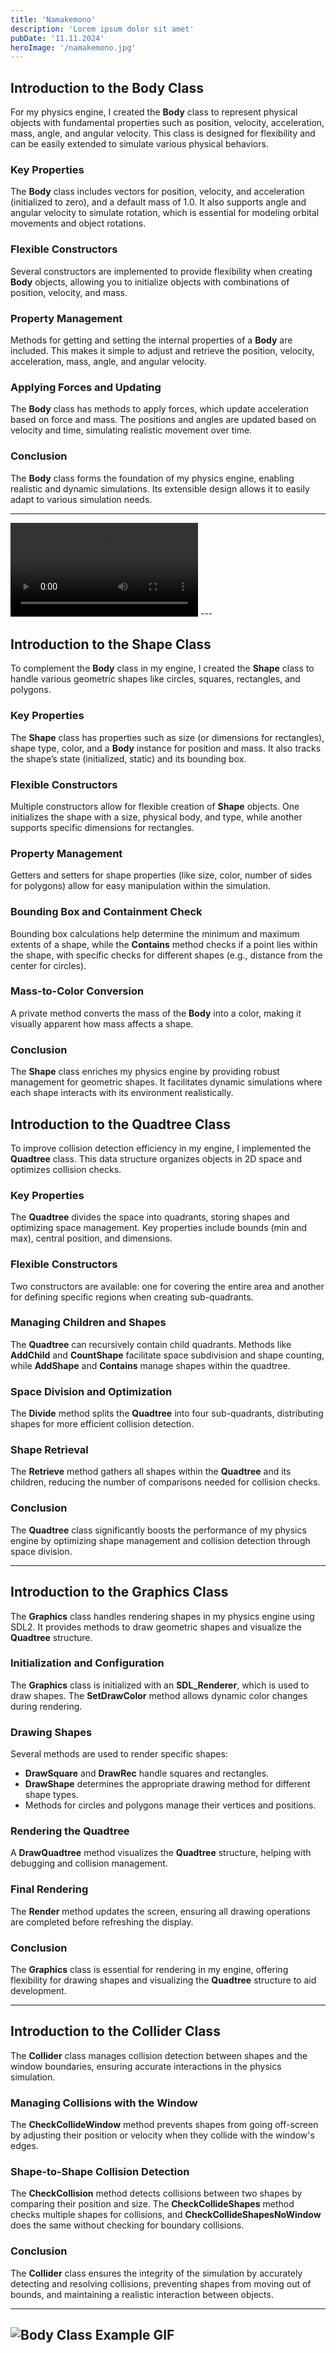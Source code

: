 ```yaml
---
title: 'Namakemono'
description: 'Lorem ipsum dolor sit amet'
pubDate: '11.11.2024'
heroImage: '/namakemono.jpg'
---
```


## Introduction to the Body Class

For my physics engine, I created the **Body** class to represent physical objects with fundamental properties such as position, velocity, acceleration, mass, angle, and angular velocity. This class is designed for flexibility and can be easily extended to simulate various physical behaviors.

### Key Properties
The **Body** class includes vectors for position, velocity, and acceleration (initialized to zero), and a default mass of 1.0. It also supports angle and angular velocity to simulate rotation, which is essential for modeling orbital movements and object rotations.

### Flexible Constructors
Several constructors are implemented to provide flexibility when creating **Body** objects, allowing you to initialize objects with combinations of position, velocity, and mass.

### Property Management
Methods for getting and setting the internal properties of a **Body** are included. This makes it simple to adjust and retrieve the position, velocity, acceleration, mass, angle, and angular velocity.

### Applying Forces and Updating
The **Body** class has methods to apply forces, which update acceleration based on force and mass. The positions and angles are updated based on velocity and time, simulating realistic movement over time.

### Conclusion
The **Body** class forms the foundation of my physics engine, enabling realistic and dynamic simulations. Its extensible design allows it to easily adapt to various simulation needs.

---
<video controls>
  <source src="/test3.mp4" type="video/mp4">
  Votre navigateur ne supporte pas la lecture de vidéos.
</video>
---

## Introduction to the Shape Class

To complement the **Body** class in my engine, I created the **Shape** class to handle various geometric shapes like circles, squares, rectangles, and polygons.

### Key Properties
The **Shape** class has properties such as size (or dimensions for rectangles), shape type, color, and a **Body** instance for position and mass. It also tracks the shape’s state (initialized, static) and its bounding box.

### Flexible Constructors
Multiple constructors allow for flexible creation of **Shape** objects. One initializes the shape with a size, physical body, and type, while another supports specific dimensions for rectangles.

### Property Management
Getters and setters for shape properties (like size, color, number of sides for polygons) allow for easy manipulation within the simulation.

### Bounding Box and Containment Check
Bounding box calculations help determine the minimum and maximum extents of a shape, while the **Contains** method checks if a point lies within the shape, with specific checks for different shapes (e.g., distance from the center for circles).

### Mass-to-Color Conversion
A private method converts the mass of the **Body** into a color, making it visually apparent how mass affects a shape.

### Conclusion
The **Shape** class enriches my physics engine by providing robust management for geometric shapes. It facilitates dynamic simulations where each shape interacts with its environment realistically.


## Introduction to the Quadtree Class

To improve collision detection efficiency in my engine, I implemented the **Quadtree** class. This data structure organizes objects in 2D space and optimizes collision checks.

### Key Properties
The **Quadtree** divides the space into quadrants, storing shapes and optimizing space management. Key properties include bounds (min and max), central position, and dimensions.

### Flexible Constructors
Two constructors are available: one for covering the entire area and another for defining specific regions when creating sub-quadrants.

### Managing Children and Shapes
The **Quadtree** can recursively contain child quadrants. Methods like **AddChild** and **CountShape** facilitate space subdivision and shape counting, while **AddShape** and **Contains** manage shapes within the quadtree.

### Space Division and Optimization
The **Divide** method splits the **Quadtree** into four sub-quadrants, distributing shapes for more efficient collision detection.

### Shape Retrieval
The **Retrieve** method gathers all shapes within the **Quadtree** and its children, reducing the number of comparisons needed for collision checks.

### Conclusion
The **Quadtree** class significantly boosts the performance of my physics engine by optimizing shape management and collision detection through space division.

---

## Introduction to the Graphics Class

The **Graphics** class handles rendering shapes in my physics engine using SDL2. It provides methods to draw geometric shapes and visualize the **Quadtree** structure.

### Initialization and Configuration
The **Graphics** class is initialized with an **SDL_Renderer**, which is used to draw shapes. The **SetDrawColor** method allows dynamic color changes during rendering.

### Drawing Shapes
Several methods are used to render specific shapes:
- **DrawSquare** and **DrawRec** handle squares and rectangles.
- **DrawShape** determines the appropriate drawing method for different shape types.
- Methods for circles and polygons manage their vertices and positions.

### Rendering the Quadtree
A **DrawQuadtree** method visualizes the **Quadtree** structure, helping with debugging and collision management.

### Final Rendering
The **Render** method updates the screen, ensuring all drawing operations are completed before refreshing the display.

### Conclusion
The **Graphics** class is essential for rendering in my engine, offering flexibility for drawing shapes and visualizing the **Quadtree** structure to aid development.

---

## Introduction to the Collider Class

The **Collider** class manages collision detection between shapes and the window boundaries, ensuring accurate interactions in the physics simulation.

### Managing Collisions with the Window
The **CheckCollideWindow** method prevents shapes from going off-screen by adjusting their position or velocity when they collide with the window's edges.

### Shape-to-Shape Collision Detection
The **CheckCollision** method detects collisions between two shapes by comparing their position and size. The **CheckCollideShapes** method checks multiple shapes for collisions, and **CheckCollideShapesNoWindow** does the same without checking for boundary collisions.

### Conclusion
The **Collider** class ensures the integrity of the simulation by accurately detecting and resolving collisions, preventing shapes from moving out of bounds, and maintaining a realistic interaction between objects.


---
![Body Class Example GIF](/test2.gif)
---